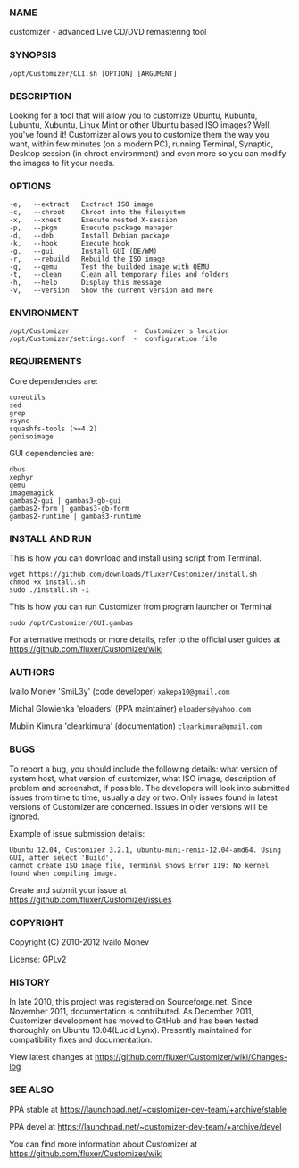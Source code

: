 ### NAME

customizer - advanced Live CD/DVD remastering tool

	
### SYNOPSIS

    /opt/Customizer/CLI.sh [OPTION] [ARGUMENT]


### DESCRIPTION

Looking for a tool that will allow you to customize Ubuntu, Kubuntu, Lubuntu, Xubuntu,
Linux Mint or other Ubuntu based ISO images? Well, you've found it! Customizer allows
you to customize them the way you want, within few minutes (on a modern PC), running 
Terminal, Synaptic, Desktop session (in chroot environment) and even more so you can
modify the images to fit your needs.


### OPTIONS

    -e,   --extract   Exctract ISO image
    -c,   --chroot    Chroot into the filesystem
    -x,   --xnest     Execute nested X-session
    -p,   --pkgm      Execute package manager
    -d,   --deb       Install Debian package
    -k,   --hook      Execute hook
    -g,   --gui       Install GUI (DE/WM)
    -r,   --rebuild   Rebuild the ISO image
    -q,   --qemu      Test the builded image with QEMU
    -t,   --clean     Clean all temporary files and folders
    -h,   --help      Display this message
    -v,   --version   Show the current version and more


### ENVIRONMENT

    /opt/Customizer                -  Customizer's location
    /opt/Customizer/settings.conf  -  configuration file


### REQUIREMENTS

Core dependencies are:

    coreutils
    sed
    grep
    rsync
    squashfs-tools (>=4.2)
    genisoimage

GUI dependencies are:

    dbus
    xephyr
    qemu
    imagemagick
    gambas2-gui | gambas3-gb-gui
    gambas2-form | gambas3-gb-form
    gambas2-runtime | gambas3-runtime


### INSTALL AND RUN

This is how you can download and install using script from Terminal.

    wget https://github.com/downloads/fluxer/Customizer/install.sh
    chmod +x install.sh
    sudo ./install.sh -i

This is how you can run Customizer from program launcher or Terminal

    sudo /opt/Customizer/GUI.gambas

For alternative methods or more details, refer to the official user guides at https://github.com/fluxer/Customizer/wiki

    
### AUTHORS

Ivailo Monev 'SmiL3y' (code developer) `xakepa10@gmail.com`

Michal Glowienka 'eloaders' (PPA maintainer) `eloaders@yahoo.com`

Mubiin Kimura 'clearkimura' (documentation) `clearkimura@gmail.com`


### BUGS

To report a bug, you should include the following details: what version of system host, 
what version of customizer, what ISO image, description of problem and screenshot, if possible.
The developers will look into submitted issues from time to time, usually a day or two.
Only issues found in latest versions of Customizer are concerned. Issues in older versions will
be ignored.

Example of issue submission details:

    Ubuntu 12.04, Customizer 3.2.1, ubuntu-mini-remix-12.04-amd64. Using GUI, after select 'Build',
    cannot create ISO image file, Terminal shows Error 119: No kernel found when compiling image.

Create and submit your issue at https://github.com/fluxer/Customizer/issues


### COPYRIGHT
    
Copyright (C) 2010-2012  Ivailo Monev

License: GPLv2


### HISTORY

In late 2010, this project was registered on Sourceforge.net. Since November 2011,
documentation is contributed. As December 2011, Customizer development has moved to
GitHub and has been tested thoroughly on Ubuntu 10.04(Lucid Lynx). Presently
maintained for compatibility fixes and documentation.

View latest changes at https://github.com/fluxer/Customizer/wiki/Changes-log


### SEE ALSO

PPA stable at https://launchpad.net/~customizer-dev-team/+archive/stable

PPA devel at https://launchpad.net/~customizer-dev-team/+archive/devel

You can find more information about Customizer at https://github.com/fluxer/Customizer/wiki